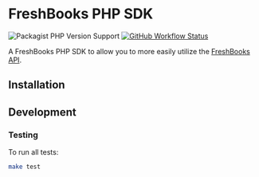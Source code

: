# FreshBooks PHP SDK

![Packagist PHP Version Support](https://img.shields.io/packagist/php-v/amcintosh/freshbooks-php-sdk?style=plastic)
[![GitHub Workflow Status](https://img.shields.io/github/workflow/status/amcintosh/freshbooks-php-sdk/Run%20Tests)](https://github.com/amcintosh/freshbooks-php-sdk/actions?query=workflow%3A%22Run+Tests%22)

A FreshBooks PHP SDK to allow you to more easily utilize the [FreshBooks API](https://www.freshbooks.com/api).

## Installation



## Development

### Testing

To run all tests:

```bash
make test
```
